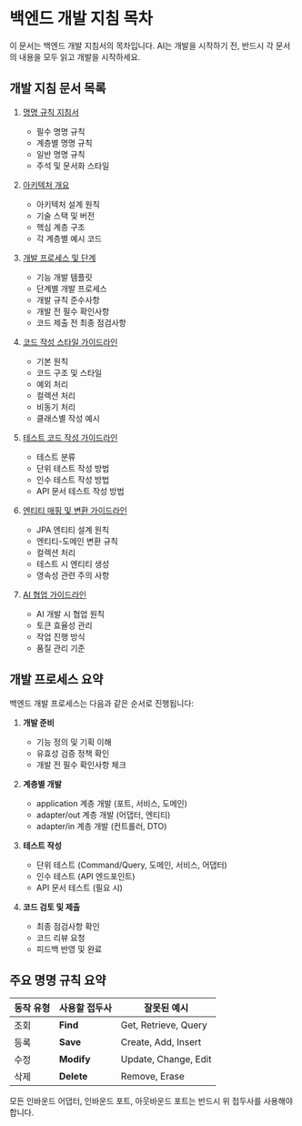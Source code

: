 # 백엔드 개발 지침 목차

이 문서는 백엔드 개발 지침서의 목차입니다. AI는 개발을 시작하기 전, 반드시 각 문서의 내용을 모두 읽고 개발을 시작하세요.

## 개발 지침 문서 목록

1. [명명 규칙 지침서](naming-conventions.md)
   - 필수 명명 규칙
   - 계층별 명명 규칙
   - 일반 명명 규칙
   - 주석 및 문서화 스타일

2. [아키텍처 개요](architecture-overview.md)
   - 아키텍처 설계 원칙
   - 기술 스택 및 버전
   - 핵심 계층 구조
   - 각 계층별 예시 코드

3. [개발 프로세스 및 단계](development-process.md)
   - 기능 개발 템플릿
   - 단계별 개발 프로세스
   - 개발 규칙 준수사항
   - 개발 전 필수 확인사항
   - 코드 제출 전 최종 점검사항

4. [코드 작성 스타일 가이드라인](coding-standards.md)
   - 기본 원칙
   - 코드 구조 및 스타일
   - 예외 처리
   - 컬렉션 처리
   - 비동기 처리
   - 클래스별 작성 예시

5. [테스트 코드 작성 가이드라인](testing-guidelines.md)
   - 테스트 분류
   - 단위 테스트 작성 방법
   - 인수 테스트 작성 방법
   - API 문서 테스트 작성 방법

6. [엔티티 매핑 및 변환 가이드라인](entity-mapping.md)
   - JPA 엔티티 설계 원칙
   - 엔티티-도메인 변환 규칙
   - 컬렉션 처리
   - 테스트 시 엔티티 생성
   - 영속성 관련 주의 사항

7. [AI 협업 가이드라인](ai-collaboration-guidelines.md)
   - AI 개발 시 협업 원칙
   - 토큰 효율성 관리
   - 작업 진행 방식
   - 품질 관리 기준

## 개발 프로세스 요약

백엔드 개발 프로세스는 다음과 같은 순서로 진행됩니다:

1. **개발 준비**
   - 기능 정의 및 기획 이해
   - 유효성 검증 정책 확인
   - 개발 전 필수 확인사항 체크

2. **계층별 개발**
   - application 계층 개발 (포트, 서비스, 도메인)
   - adapter/out 계층 개발 (어댑터, 엔티티)
   - adapter/in 계층 개발 (컨트롤러, DTO)

3. **테스트 작성**
   - 단위 테스트 (Command/Query, 도메인, 서비스, 어댑터)
   - 인수 테스트 (API 엔드포인트)
   - API 문서 테스트 (필요 시)

4. **코드 검토 및 제출**
   - 최종 점검사항 확인
   - 코드 리뷰 요청
   - 피드백 반영 및 완료

## 주요 명명 규칙 요약

| 동작 유형 | 사용할 접두사 | 잘못된 예시 |
|---------|------------|------------|
| 조회 | **Find** | Get, Retrieve, Query |
| 등록 | **Save** | Create, Add, Insert |
| 수정 | **Modify** | Update, Change, Edit |
| 삭제 | **Delete** | Remove, Erase |

모든 인바운드 어댑터, 인바운드 포트, 아웃바운드 포트는 반드시 위 접두사를 사용해야 합니다.

